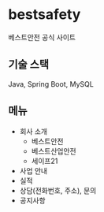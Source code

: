 # bestsafety
베스트안전 공식 사이트

## 기술 스택
Java, Spring Boot, MySQL

## 메뉴
- 회사 소개
    - 베스트안전
    - 베스트산업안전
    - 세이프21
- 사업 안내
- 실적
- 상담(전화번호, 주소), 문의
- 공지사항
